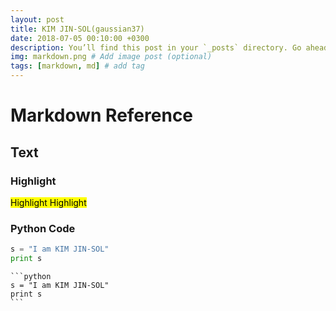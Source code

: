 ```yaml
---
layout: post
title: KIM JIN-SOL(gaussian37)
date: 2018-07-05 00:10:00 +0300
description: You’ll find this post in your `_posts` directory. Go ahead and edit it and re-build the site to see your changes. # Add post description (optional)
img: markdown.png # Add image post (optional)
tags: [markdown, md] # add tag
---
```

# Markdown Reference

## Text

### Highlight
<mark> Highlight </mark>
    <mark> Highlight </mark>
    
    
### Python Code

```python
s = "I am KIM JIN-SOL"
print s
```
    ```python
    s = "I am KIM JIN-SOL"
    print s
    ```